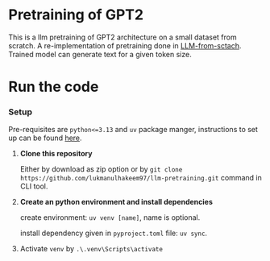 # Pretraining of GPT2
This is a llm pretraining of GPT2 architecture on a small dataset from scratch. A re-implementation of pretraining done in [LLM-from-sctach](https://github.com/rasbt/LLMs-from-scratch). Trained model can generate text for a given token size.

# Run the code
### Setup
Pre-requisites are `python<=3.13` and `uv` package manger, instructions to set up can be found [here](https://docs.astral.sh/uv/getting-started/).
1. **Clone this repository**
   
   Either by download as zip option or by `git clone https://github.com/lukmanulhakeem97/llm-pretraining.git` command in CLI tool.
2. **Create an python environment and install dependencies**

   create environment: `uv venv [name]`, name is optional.
   
   install dependency given in `pyproject.toml` file: `uv sync`.
3. Activate `venv` by `.\.venv\Scripts\activate`




